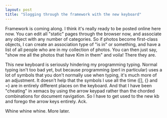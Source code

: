 ```yaml
---
layout: post
title: "Slogging through the framework with the new keyboard"
---
```




Framework is coming along. I think it's really ready to be posted online here now. You can edit all "static" pages through the browser now, and associate any object with any number of categories. So if photos become first-class objects, I can create an association type of "is in" or something, and have a list of all people who are in my collection of photos. You can then just say, "show me all the photos that have Kim in them" and voila! There they are.

<p>This new keyboard is seriously hindering my programming typing. Normal typing isn't too bad yet, but because programming (perl in particular) uses a lot of symbols that you don't normally use when typing, it's much more of an adjustment. It doesn't help that the symbols I use all the time ([], {} and =) are in entirely different places on the keyboard. And that I have been "cheating" in xemacs by using the arrow keypad rather than the chorded combinations for document navigation. So I have to get used to the new kb and forego the arrow keys entirely. Ack.</p>

<p>Whine whine whine. More later.</p>


